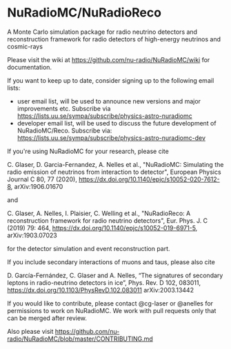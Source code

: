 # NuRadioMC/NuRadioReco
A Monte Carlo simulation package for radio neutrino detectors and reconstruction framework for radio detectors of high-energy neutrinos and cosmic-rays

Please visit the wiki at https://github.com/nu-radio/NuRadioMC/wiki for documentation.

If you want to keep up to date, consider signing up to the following email lists:
 * user email list, will be used to announce new versions and major improvements etc. Subscribe via https://lists.uu.se/sympa/subscribe/physics-astro-nuradiomc
 * developer email list, will be used to discuss the future development of NuRadioMC/Reco. Subscribe via: https://lists.uu.se/sympa/subscribe/physics-astro-nuradiomc-dev

If you're using NuRadioMC for your research, please cite

C. Glaser, D. Garcia-Fernandez, A. Nelles et al., "NuRadioMC: Simulating the radio emission of neutrinos from interaction to detector", European Physics Journal C 80, 77 (2020), https://dx.doi.org/10.1140/epjc/s10052-020-7612-8, arXiv:1906.01670

and

C. Glaser, A. Nelles, I. Plaisier, C. Welling et al., "NuRadioReco: A reconstruction framework for radio neutrino detectors", Eur. Phys. J. C (2019) 79: 464, https://dx.doi.org/10.1140/epjc/s10052-019-6971-5, arXiv:1903.07023

for the detector simulation and event reconstruction part. 

If you include secondary interactions of muons and taus, please also cite

D. García-Fernández, C. Glaser and A. Nelles, “The signatures of secondary leptons in radio-neutrino detectors in ice”, Phys. Rev. D 102, 083011, https://dx.doi.org/10.1103/PhysRevD.102.083011 arXiv:2003.13442

If you would like to contribute, please contact @cg-laser or @anelles for permissions to work on NuRadioMC. We work with pull requests only that can be merged after review.


Also please visit https://github.com/nu-radio/NuRadioMC/blob/master/CONTRIBUTING.md
